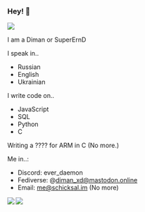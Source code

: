 ### Hey! 👋

<img align="center" src="https://tag.rc24.xyz/858307410757681172/tag.png" />

I am a Diman or SuperErnD

I speak in..
 * Russian
 * English
 * Ukrainian

I write code on..
 * JavaScript 
 * SQL
 * Python
 * C

Writing a ???? for ARM in C (No more.)

Me in..:
 * Discord: ever_daemon
 * Fediverse: @diman_xd@mastodon.online
 * Email: me@schicksal.im (No more)

<a href="https://github.com/SuperErnD">
  <img align="left" src="https://github-readme-stats.vercel.app/api?username=SuperErnD" />
</a>
<a href="https://github.com/SuperErnD">
  <img align="left" src="https://github-readme-stats.vercel.app/api/top-langs/?username=SuperErnD" />
</a>
